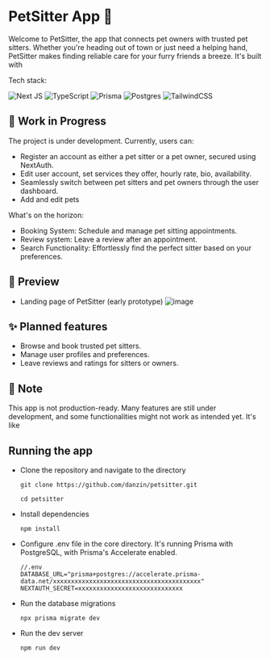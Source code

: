 
# PetSitter App 🐾

Welcome to PetSitter, the app that connects pet owners with trusted pet sitters. Whether you're heading out of town or just need a helping hand, PetSitter makes finding reliable care for your furry friends a breeze.
It's built with 

Tech stack:

![Next JS](https://img.shields.io/badge/Next-black?style=for-the-badge&logo=next.js&logoColor=white) ![TypeScript](https://img.shields.io/badge/typescript-%23007ACC.svg?style=for-the-badge&logo=typescript&logoColor=white)  ![Prisma](https://img.shields.io/badge/Prisma-3982CE?style=for-the-badge&logo=Prisma&logoColor=white) ![Postgres](https://img.shields.io/badge/postgres-%23316192.svg?style=for-the-badge&logo=postgresql&logoColor=white) ![TailwindCSS](https://img.shields.io/badge/tailwindcss-%2338B2AC.svg?style=for-the-badge&logo=tailwind-css&logoColor=white)

## 🚧 Work in Progress 

The project is under development. Currently, users can: 
 - Register an account as either a pet sitter or a pet owner, secured using NextAuth.
 - Edit user account, set services they offer, hourly rate, bio, availability.
 - Seamlessly switch between pet sitters and pet owners through the user dashboard.
 - Add and edit pets

What's on the horizon: 

 - Booking System: Schedule and manage pet sitting appointments.
 - Review system: Leave a review after an appointment. 
 - Search Functionality: Effortlessly find the perfect sitter based on your preferences.


## 📸 Preview

 - Landing page of PetSitter (early prototype)
  ![image](https://github.com/user-attachments/assets/1ebb8b3a-5b64-417d-83eb-f02625f04f9d)

## ✨ Planned features

 - Browse and book trusted pet sitters.
 - Manage user profiles and preferences.
 - Leave reviews and ratings for sitters or owners.

## 📌 Note
This app is not production-ready. Many features are still under development, and some functionalities might not work as intended yet. It's like 

## Running the app 

 - Clone the repository and navigate to the directory

   `git clone https://github.com/danzin/petsitter.git`
   
   `cd petsitter`
- Install dependencies

  `npm install`

- Configure .env file in the core directory. It's running Prisma with PostgreSQL, with Prisma's Accelerate enabled.
  ```
  //.env
  DATABASE_URL="prisma+postgres://accelerate.prisma-data.net/xxxxxxxxxxxxxxxxxxxxxxxxxxxxxxxxxxxxxxxxx"
  NEXTAUTH_SECRET=xxxxxxxxxxxxxxxxxxxxxxxxxxxxx
  ```

- Run the database migrations
  
  `npx prisma migrate dev` 

- Run the dev server
  
  `npm run dev`

  

